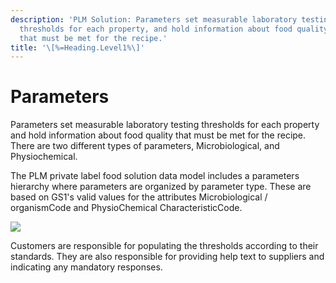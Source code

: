 ```yaml
---
description: 'PLM Solution: Parameters set measurable laboratory testing
  thresholds for each property, and hold information about food quality
  that must be met for the recipe.'
title: '\[%=Heading.Level1%\]'
---
```


Parameters
==========

Parameters set measurable laboratory testing thresholds for each
property and hold information about food quality that must be met for
the recipe. There are two different types of parameters,
Microbiological, and Physiochemical.

The PLM private label food solution data model includes a parameters
hierarchy where parameters are organized by parameter type. These are
based on GS1\'s valid values for the attributes Microbiological /
organismCode and PhysioChemical CharacteristicCode.

![](../../../../Resources/Images/Solution%20Enablement/PLM/Parameters.png)

Customers are responsible for populating the thresholds according to
their standards. They are also responsible for providing help text to
suppliers and indicating any mandatory responses.
